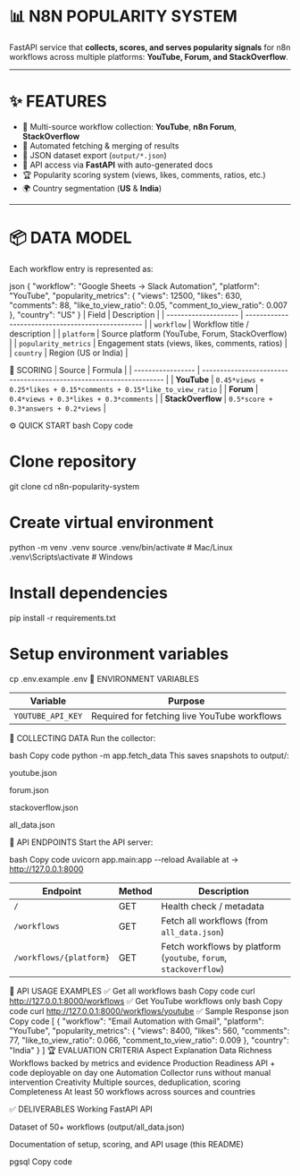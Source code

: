 # 📊 N8N POPULARITY SYSTEM

FastAPI service that **collects, scores, and serves popularity signals** for n8n workflows across multiple platforms: **YouTube, Forum, and StackOverflow**.  

---

# ✨ FEATURES

- 📡 Multi-source workflow collection: **YouTube**, **n8n Forum**, **StackOverflow**  
- 🔄 Automated fetching & merging of results  
- 📂 JSON dataset export (`output/*.json`)  
- 🔑 API access via **FastAPI** with auto-generated docs  
- 🏆 Popularity scoring system (views, likes, comments, ratios, etc.)  
- 🌍 Country segmentation (**US** & **India**)  

---

# 📦 DATA MODEL

Each workflow entry is represented as:

json
{
  "workflow": "Google Sheets → Slack Automation",
  "platform": "YouTube",
  "popularity_metrics": {
    "views": 12500,
    "likes": 630,
    "comments": 88,
    "like_to_view_ratio": 0.05,
    "comment_to_view_ratio": 0.007
  },
  "country": "US"
}
| Field                | Description                                       |
| -------------------- | ------------------------------------------------- |
| `workflow`           | Workflow title / description                      |
| `platform`           | Source platform (YouTube, Forum, StackOverflow)   |
| `popularity_metrics` | Engagement stats (views, likes, comments, ratios) |
| `country`            | Region (US or India)                              |


🧮 SCORING
| Source            | Formula                                                             |
| ----------------- | ------------------------------------------------------------------- |
| **YouTube**       | `0.45*views + 0.25*likes + 0.15*comments + 0.15*like_to_view_ratio` |
| **Forum**         | `0.4*views + 0.3*likes + 0.3*comments`                              |
| **StackOverflow** | `0.5*score + 0.3*answers + 0.2*views`                               |

⚙️ QUICK START
bash
Copy code
# Clone repository
git clone <your-repo-url>
cd n8n-popularity-system

# Create virtual environment
python -m venv .venv
source .venv/bin/activate   # Mac/Linux
.venv\Scripts\activate      # Windows

# Install dependencies
pip install -r requirements.txt

# Setup environment variables
cp .env.example .env
🔑 ENVIRONMENT VARIABLES

| Variable          | Purpose                                      |
| ----------------- | -------------------------------------------- |
| `YOUTUBE_API_KEY` | Required for fetching live YouTube workflows |

📡 COLLECTING DATA
Run the collector:

bash
Copy code
python -m app.fetch_data
This saves snapshots to output/:

youtube.json

forum.json

stackoverflow.json

all_data.json

🔌 API ENDPOINTS
Start the API server:

bash
Copy code
uvicorn app.main:app --reload
Available at → http://127.0.0.1:8000

| Endpoint                | Method | Description                                                       |
| ----------------------- | ------ | ----------------------------------------------------------------- |
| `/`                     | GET    | Health check / metadata                                           |
| `/workflows`            | GET    | Fetch all workflows (from `all_data.json`)                        |
| `/workflows/{platform}` | GET    | Fetch workflows by platform (`youtube`, `forum`, `stackoverflow`) |


📜 API USAGE EXAMPLES
✅ Get all workflows
bash
Copy code
curl http://127.0.0.1:8000/workflows
✅ Get YouTube workflows only
bash
Copy code
curl http://127.0.0.1:8000/workflows/youtube
✅ Sample Response
json
Copy code
[
  {
    "workflow": "Email Automation with Gmail",
    "platform": "YouTube",
    "popularity_metrics": {
      "views": 8400,
      "likes": 560,
      "comments": 77,
      "like_to_view_ratio": 0.066,
      "comment_to_view_ratio": 0.009
    },
    "country": "India"
  }
]
🏆 EVALUATION CRITERIA
Aspect	Explanation
Data Richness	Workflows backed by metrics and evidence
Production Readiness	API + code deployable on day one
Automation	Collector runs without manual intervention
Creativity	Multiple sources, deduplication, scoring
Completeness	At least 50 workflows across sources and countries

✅ DELIVERABLES
Working FastAPI API

Dataset of 50+ workflows (output/all_data.json)

Documentation of setup, scoring, and API usage (this README)

pgsql
Copy code
